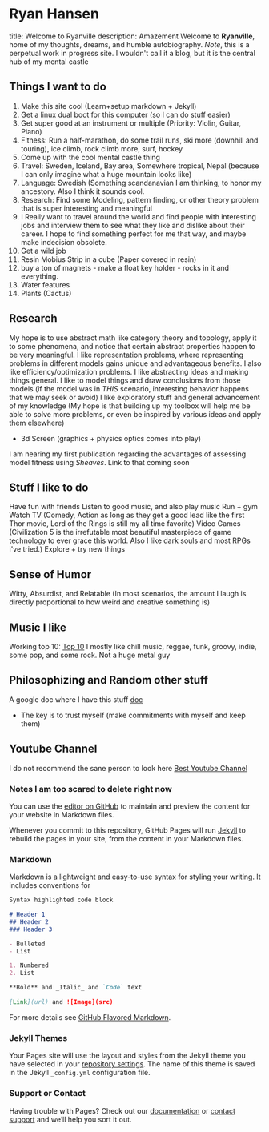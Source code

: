 # Ryan Hansen
title: Welcome to Ryanville
description: Amazement
Welcome to **Ryanville**, home of my thoughts, dreams, and humble autobiography.
_Note_, this is a perpetual work in progress site. I wouldn't call it a blog, but it is the central hub of my mental castle

## Things I want to do
1. Make this site cool (Learn+setup markdown + Jekyll)
2. Get a linux dual boot for this computer (so I can do stuff easier)
3. Get super good at an instrument or multiple (Priority: Violin, Guitar, Piano)
4. Fitness: Run a half-marathon, do some trail runs, ski more (downhill and touring), ice climb, rock climb more, surf, hockey
5. Come up with the cool mental castle thing
6. Travel: Sweden, Iceland, Bay area, Somewhere tropical, Nepal (because I can only imagine what a huge mountain looks like)
7. Language: Swedish (Something scandanavian I am thinking, to honor my ancestory. Also I think it sounds cool.
8. Research: Find some Modeling, pattern finding, or other theory problem that is super interesting and meaningful
9. I Really want to travel around the world and find people with interesting jobs and interview them to see what they like and dislike about their career. I hope to find something perfect for me that way, and maybe make indecision obsolete.
10. Get a wild job
11. Resin Mobius Strip in a cube (Paper covered in resin)
12. buy a ton of magnets - make a float key holder - rocks in it and everything.
13. Water features
14. Plants (Cactus)

## Research
My hope is to use abstract math like category theory and topology, apply it to some phenomena, and notice that certain abstract properties happen to be very meaningful. 
I like representation problems, where representing problems in different models gains unique and advantageous benefits. I also like efficiency/optimization problems. 
I like abstracting ideas and making things general.
I like to model things and draw conclusions from those models (if the model was in _THIS_ scenario, interesting behavior happens that we may seek or avoid)
I like exploratory stuff and general advancement of my knowledge (My hope is that building up my toolbox will help me be able to solve more problems, or even be inspired by various ideas and apply them elsewhere)
- 3d Screen (graphics + physics optics comes into play)

I am nearing my first publication regarding the advantages of assessing model fitness using _Sheaves_. Link to that coming soon

## Stuff I like to do
Have fun with friends
Listen to good music, and also play music
Run + gym
Watch TV (Comedy, Action as long as they get a good lead like the first Thor movie, Lord of the Rings is still my all time favorite)
Video Games (Civilization 5 is the irrefutable most beautiful masterpiece of game technology to ever grace this world. Also I like dark souls and most RPGs i've tried.)
Explore + try new things

## Sense of Humor
Witty, Absurdist, and Relatable (In most scenarios, the amount I laugh is directly proportional to how weird and creative something is)

## Music I like
Working top 10: [Top 10](https://www.youtube.com/playlist?list=PL-6hxOwG1xJlavPiv3NxLY5_K1CDRX2aA)
I mostly like chill music, reggae, funk, groovy, indie, some pop, and some rock. Not a huge metal guy

## Philosophizing and Random other stuff
A google doc where I have this stuff [doc](https://docs.google.com/document/d/e/2PACX-1vTsDKY4zTMTHi-7Ku6KE5wsMBQJ28zJXZJ4oOvG_5ZLxO3wl40lb3gkVgZdfwoCDV05iexHjVraGmn2/pub)
- The key is to trust myself (make commitments with myself and keep them)
## Youtube Channel
I do not recommend the sane person to look here
[Best Youtube Channel](https://www.youtube.com/channel/UCv6qu4MZ11XC8TzNX-yr7sQ)




























### Notes I am too scared to delete right now
You can use the [editor on GitHub](https://github.com/ryanhansen2222/ryanhansen2222.github.io/edit/master/index.md) to maintain and preview the content for your website in Markdown files.

Whenever you commit to this repository, GitHub Pages will run [Jekyll](https://jekyllrb.com/) to rebuild the pages in your site, from the content in your Markdown files.

### Markdown

Markdown is a lightweight and easy-to-use syntax for styling your writing. It includes conventions for

```markdown
Syntax highlighted code block

# Header 1
## Header 2
### Header 3

- Bulleted
- List

1. Numbered
2. List

**Bold** and _Italic_ and `Code` text

[Link](url) and ![Image](src)
```

For more details see [GitHub Flavored Markdown](https://guides.github.com/features/mastering-markdown/).

### Jekyll Themes

Your Pages site will use the layout and styles from the Jekyll theme you have selected in your [repository settings](https://github.com/ryanhansen2222/ryanhansen2222.github.io/settings). The name of this theme is saved in the Jekyll `_config.yml` configuration file.

### Support or Contact

Having trouble with Pages? Check out our [documentation](https://help.github.com/categories/github-pages-basics/) or [contact support](https://github.com/contact) and we’ll help you sort it out.
